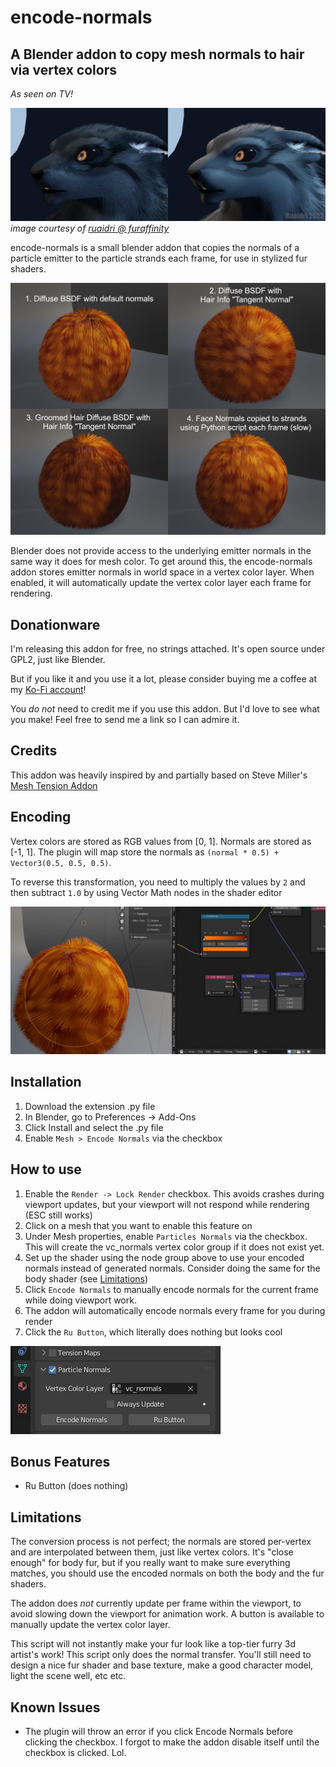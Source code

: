 # encode-normals
## A Blender addon to copy mesh normals to hair via vertex colors

_As seen on TV!_

![Stylized Fur Image](assets/ru_comparison_small.jpg)
*image courtesy of [ruaidri @ furaffinity](https://furaffinity.net/user/ruaidri)*

encode-normals is a small blender addon that copies the normals of a particle
emitter to the particle strands each frame, for use in stylized fur shaders.

![Fur Comparison Image](assets/hair-example.jpg)

Blender does not provide access to the underlying emitter normals in the same
way it does for mesh color. To get around this, the encode-normals addon stores
emitter normals in world space in a vertex color layer. When enabled, it will 
automatically update the vertex color layer each frame for rendering. 


## Donationware
I'm releasing this addon for free, no strings attached. It's open source under
GPL2, just like Blender. 

But if you like it and you use it a lot, please consider buying me a coffee at
my [Ko-Fi account](https://ko-fi.com/sentharn)!

You _do not_ need to credit me if you use this addon. But I'd love to see
what you make! Feel free to send me a link so I can admire it.

## Credits
This addon was heavily inspired by and partially based on Steve Miller's
[Mesh Tension Addon](https://blenderartists.org/t/revised-mesh-tension-add-on/1239091)

## Encoding 
Vertex colors are stored as RGB values from [0, 1]. Normals are stored as
[-1, 1]. The plugin will map store the normals as 
`(normal * 0.5) + Vector3(0.5, 0.5, 0.5)`.

To reverse this transformation, you need to multiply the values by `2`
and then subtract `1.0` by using Vector Math nodes in the shader editor

![Shader image](assets/shader1.jpg)

## Installation

1. Download the extension .py file
2. In Blender, go to Preferences -> Add-Ons
3. Click Install and select the .py file
4. Enable `Mesh > Encode Normals` via the checkbox

## How to use

1. Enable the `Render -> Lock Render` checkbox. This avoids crashes during viewport updates, but your viewport will not respond while rendering (ESC still works)
2. Click on a mesh that you want to enable this feature on
3. Under Mesh properties, enable `Particles Normals` via the checkbox. This will create the vc_normals vertex color group if it does not exist yet.
4. Set up the shader using the node group above to use your encoded normals instead of generated normals. Consider doing the same for the body shader (see [Limitations](#limitations))
5. Click `Encode Normals` to manually encode normals for the current frame while doing viewport work.
6. The addon will automatically encode normals every frame for you during render
7. Click the `Ru Button`, which literally does nothing but looks cool

![Shader image](assets/panel1.jpg)

## Bonus Features

* Ru Button (does nothing)

## Limitations
The conversion process is not perfect; the normals are stored per-vertex and are interpolated between them, just like vertex colors. It's "close enough" for body fur, but if you really want to make sure everything matches, you should use the encoded normals on both the body and the fur shaders.

The addon does _not_ currently update per frame within the viewport, to avoid slowing
down the viewport for animation work. A button is available to manually update 
the vertex color layer.

This script will not instantly make your fur look like a top-tier furry 3d artist's work! This script only does the normal transfer. You'll still need to design a nice fur shader and base texture, make a good character model, light the scene well, etc etc.

## Known Issues

* The plugin will throw an error if you click Encode Normals before clicking the checkbox. I forgot to make the addon disable itself until the checkbox is clicked. Lol.